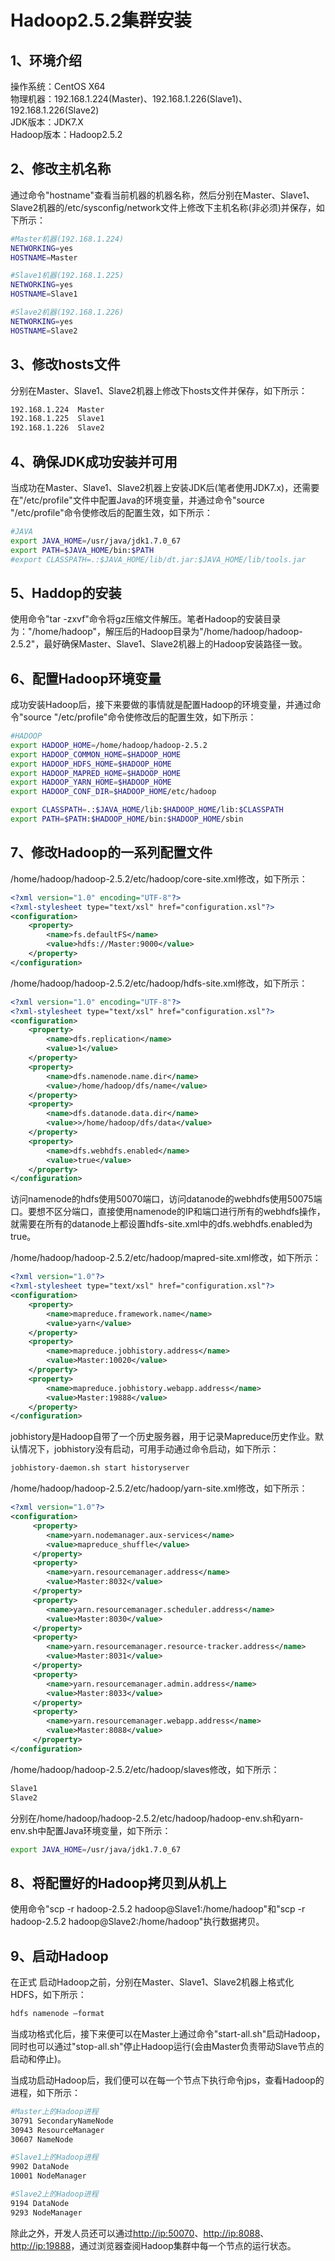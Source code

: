# Hadoop2.5.2集群安装

## 1、环境介绍

操作系统：CentOS X64<br>
物理机器：192.168.1.224(Master)、192.168.1.226(Slave1)、192.168.1.226(Slave2)<br>
JDK版本：JDK7.X<br>
Hadoop版本：Hadoop2.5.2

## 2、修改主机名称

通过命令"hostname"查看当前机器的机器名称，然后分别在Master、Slave1、Slave2机器的/etc/sysconfig/network文件上修改下主机名称(非必须)并保存，如下所示：

```bash
#Master机器(192.168.1.224)
NETWORKING=yes
HOSTNAME=Master

#Slave1机器(192.168.1.225)
NETWORKING=yes
HOSTNAME=Slave1

#Slave2机器(192.168.1.226)
NETWORKING=yes
HOSTNAME=Slave2
```

## 3、修改hosts文件

分别在Master、Slave1、Slave2机器上修改下hosts文件并保存，如下所示：

```bash
192.168.1.224  Master  
192.168.1.225  Slave1  
192.168.1.226  Slave2
```

## 4、确保JDK成功安装并可用

当成功在Master、Slave1、Slave2机器上安装JDK后(笔者使用JDK7.x)，还需要在"/etc/profile"文件中配置Java的环境变量，并通过命令"source "/etc/profile"命令使修改后的配置生效，如下所示：

```bash
#JAVA
export JAVA_HOME=/usr/java/jdk1.7.0_67
export PATH=$JAVA_HOME/bin:$PATH
#export CLASSPATH=.:$JAVA_HOME/lib/dt.jar:$JAVA_HOME/lib/tools.jar
```

## 5、Haddop的安装

使用命令"tar -zxvf"命令将gz压缩文件解压。笔者Hadoop的安装目录为："/home/hadoop"，解压后的Hadoop目录为"/home/hadoop/hadoop-2.5.2"，最好确保Master、Slave1、Slave2机器上的Hadoop安装路径一致。

## 6、配置Hadoop环境变量

成功安装Hadoop后，接下来要做的事情就是配置Hadoop的环境变量，并通过命令"source "/etc/profile"命令使修改后的配置生效，如下所示：

```bash
#HADOOP
export HADOOP_HOME=/home/hadoop/hadoop-2.5.2
export HADOOP_COMMON_HOME=$HADOOP_HOME
export HADOOP_HDFS_HOME=$HADOOP_HOME
export HADOOP_MAPRED_HOME=$HADOOP_HOME
export HADOOP_YARN_HOME=$HADOOP_HOME
export HADOOP_CONF_DIR=$HADOOP_HOME/etc/hadoop

export CLASSPATH=.:$JAVA_HOME/lib:$HADOOP_HOME/lib:$CLASSPATH
export PATH=$PATH:$HADOOP_HOME/bin:$HADOOP_HOME/sbin
```

## 7、修改Hadoop的一系列配置文件

/home/hadoop/hadoop-2.5.2/etc/hadoop/core-site.xml修改，如下所示：

```xml
<?xml version="1.0" encoding="UTF-8"?>
<?xml-stylesheet type="text/xsl" href="configuration.xsl"?>
<configuration>
    <property>
        <name>fs.defaultFS</name>
        <value>hdfs://Master:9000</value>
    </property>
</configuration>
```

/home/hadoop/hadoop-2.5.2/etc/hadoop/hdfs-site.xml修改，如下所示：

```xml
<?xml version="1.0" encoding="UTF-8"?>
<?xml-stylesheet type="text/xsl" href="configuration.xsl"?>
<configuration>
    <property>
        <name>dfs.replication</name>  
        <value>1</value>
    </property>
    <property>
        <name>dfs.namenode.name.dir</name>        
        <value>/home/hadoop/dfs/name</value>
    </property>
    <property>
        <name>dfs.datanode.data.dir</name>
        <value>>/home/hadoop/dfs/data</value>
    </property>
    <property>
        <name>dfs.webhdfs.enabled</name>
        <value>true</value>
    </property>  
</configuration>
```

访问namenode的hdfs使用50070端口，访问datanode的webhdfs使用50075端口。要想不区分端口，直接使用namenode的IP和端口进行所有的webhdfs操作，就需要在所有的datanode上都设置hdfs-site.xml中的dfs.webhdfs.enabled为true。

/home/hadoop/hadoop-2.5.2/etc/hadoop/mapred-site.xml修改，如下所示：

```xml
<?xml version="1.0"?>
<?xml-stylesheet type="text/xsl" href="configuration.xsl"?>
<configuration>
    <property>
        <name>mapreduce.framework.name</name>
        <value>yarn</value>
    </property>
    <property>
        <name>mapreduce.jobhistory.address</name>
        <value>Master:10020</value>
    </property>
    <property>
        <name>mapreduce.jobhistory.webapp.address</name>
        <value>Master:19888</value>
    </property>
</configuration>
```

jobhistory是Hadoop自带了一个历史服务器，用于记录Mapreduce历史作业。默认情况下，jobhistory没有启动，可用手动通过命令启动，如下所示：

```bash
jobhistory-daemon.sh start historyserver
```

/home/hadoop/hadoop-2.5.2/etc/hadoop/yarn-site.xml修改，如下所示：

```xml
<?xml version="1.0"?>
<configuration>
     <property>  
        <name>yarn.nodemanager.aux-services</name>  
        <value>mapreduce_shuffle</value>  
     </property>  
     <property>  
        <name>yarn.resourcemanager.address</name>  
        <value>Master:8032</value>  
     </property>  
     <property>  
        <name>yarn.resourcemanager.scheduler.address</name>  
        <value>Master:8030</value>  
     </property>  
     <property>  
        <name>yarn.resourcemanager.resource-tracker.address</name>  
        <value>Master:8031</value>  
     </property>  
     <property>  
        <name>yarn.resourcemanager.admin.address</name>  
        <value>Master:8033</value>  
     </property>  
     <property>  
        <name>yarn.resourcemanager.webapp.address</name>  
        <value>Master:8088</value>  
     </property>  
</configuration>
```

/home/hadoop/hadoop-2.5.2/etc/hadoop/slaves修改，如下所示：

```bash
Slave1
Slave2
```

分别在/home/hadoop/hadoop-2.5.2/etc/hadoop/hadoop-env.sh和yarn-env.sh中配置Java环境变量，如下所示：

```bash
export JAVA_HOME=/usr/java/jdk1.7.0_67
```

## 8、将配置好的Hadoop拷贝到从机上

使用命令"scp -r hadoop-2.5.2 hadoop@Slave1:/home/hadoop"和"scp -r hadoop-2.5.2 hadoop@Slave2:/home/hadoop"执行数据拷贝。

## 9、启动Hadoop

在正式 启动Hadoop之前，分别在Master、Slave1、Slave2机器上格式化HDFS，如下所示：

```bash
hdfs namenode –format
```

当成功格式化后，接下来便可以在Master上通过命令"start-all.sh"启动Hadoop，同时也可以通过"stop-all.sh"停止Hadoop运行(会由Master负责带动Slave节点的启动和停止)。

当成功启动Hadoop后，我们便可以在每一个节点下执行命令jps，查看Hadoop的进程，如下所示：

```bash
#Master上的Hadoop进程
30791 SecondaryNameNode
30943 ResourceManager
30607 NameNode

#Slave1上的Hadoop进程
9902 DataNode
10001 NodeManager

#Slave2上的Hadoop进程
9194 DataNode
9293 NodeManager
```

除此之外，开发人员还可以通过<http://ip:50070>、<http://ip:8088>、<http://ip:19888>，通过浏览器查阅Hadoop集群中每一个节点的运行状态。
